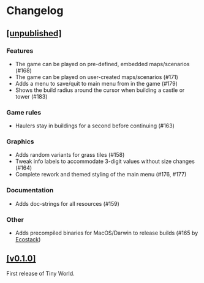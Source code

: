 # Changelog

## [[unpublished]](https://github.com/mlange-42/tiny-world/compare/v0.1.0...main)

### Features

* The game can be played on pre-defined, embedded maps/scenarios (#168)
* The game can be played on user-created maps/scenarios (#171)
* Adds a menu to save/quit to main menu from in the game (#179)
* Shows the build radius around the cursor when building a castle or tower (#183)

### Game rules

* Haulers stay in buildings for a second before continuing (#163)

### Graphics

* Adds random variants for grass tiles (#158)
* Tweak info labels to accommodate 3-digit values without size changes (#164)
* Complete rework and themed styling of the main menu (#176, #177)

### Documentation

* Adds doc-strings for all resources (#159)

### Other

* Adds precompiled binaries for MacOS/Darwin to release builds (#165 by [Ecostack](https://github.com/Ecostack))

## [[v0.1.0]](https://github.com/mlange-42/tiny-world/tree/v0.1.0)

First release of Tiny World.